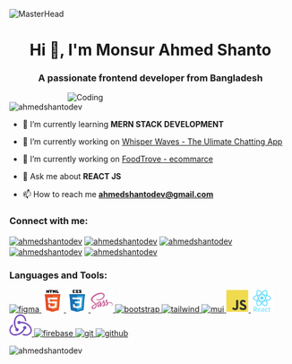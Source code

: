 ![MasterHead](https://user-images.githubusercontent.com/80781196/190216139-7697aa5a-c9a0-4bd6-80bf-3aca76a2e1c8.gif)
<h1 align="center">Hi 👋, I'm Monsur Ahmed Shanto</h1>
<h3 align="center">A passionate frontend developer from Bangladesh</h3>
<img align="right" alt="Coding" width="400" src="https://cdn.dribbble.com/users/1162077/screenshots/3848914/media/7ed7d5ca074b48b328150e5a231e8d1f.gif">

<p align="left"> <img src="https://komarev.com/ghpvc/?username=ahmedshantodev&label=Profile%20views&color=0e75b6&style=flat" alt="ahmedshantodev" /> </p>

- 🌱 I’m currently learning **MERN STACK DEVELOPMENT**
  
- 🔭 I’m currently working on [Whisper Waves - The Ulimate Chatting App](https://whisper-waves-chatting-app.vercel.app/)
  
- 🔭 I’m currently working on [FoodTrove - ecommarce](https://foodtrove-ecommarce.vercel.app/)

- 💬 Ask me about **REACT JS**

- 📫 How to reach me **ahmedshantodev@gmail.com**

<h3 align="left">Connect with me:</h3>
<p align="left">
<a href="https://dev.to/ahmedshantodev" target="blank"><img align="center" src="https://iconape.com/wp-content/png_logo_vector/dev.png" alt="ahmedshantodev" height="30" width="40" /></a>
<a href="https://twitter.com/ahmedshantodev" target="blank"><img align="center" src="https://raw.githubusercontent.com/rahuldkjain/github-profile-readme-generator/master/src/images/icons/Social/twitter.svg" alt="ahmedshantodev" height="30" width="40" /></a>
<a href="https://linkedin.com/in/ahmedshantodev" target="blank"><img align="center" src="https://raw.githubusercontent.com/rahuldkjain/github-profile-readme-generator/master/src/images/icons/Social/linked-in-alt.svg" alt="ahmedshantodev" height="30" width="40" /></a>
<a href="https://fb.com/ahmedshantodev" target="blank"><img align="center" src="https://raw.githubusercontent.com/rahuldkjain/github-profile-readme-generator/master/src/images/icons/Social/facebook.svg" alt="ahmedshantodev" height="30" width="40" /></a>
<a href="https://instagram.com/ahmedshantodev" target="blank"><img align="center" src="https://raw.githubusercontent.com/rahuldkjain/github-profile-readme-generator/master/src/images/icons/Social/instagram.svg" alt="ahmedshantodev" height="30" width="40" /></a>
</p>

<h3 align="left">Languages and Tools:</h3>
<p align="left">
  <a href="https://www.figma.com/" target="_blank" rel="noreferrer"> <img src="https://www.vectorlogo.zone/logos/figma/figma-icon.svg" alt="figma" width="40" height="40"/> </a>
  <a href="https://www.w3.org/html/" target="_blank" rel="noreferrer"> <img src="https://raw.githubusercontent.com/devicons/devicon/master/icons/html5/html5-original-wordmark.svg" alt="html5" width="40" 
  height="40"/> </a>
  <a href="https://www.w3schools.com/css/" target="_blank" rel="noreferrer"> <img src="https://raw.githubusercontent.com/devicons/devicon/master/icons/css3/css3-original-wordmark.svg" alt="css3" width="40" 
  height="40"/> </a>
  <a href="https://sass-lang.com" target="_blank" rel="noreferrer"> <img src="https://raw.githubusercontent.com/devicons/devicon/master/icons/sass/sass-original.svg" alt="sass" width="40" height="40"/> </a>
  <a href="https://getbootstrap.com" target="_blank" rel="noreferrer"> <img src="https://encrypted-tbn0.gstatic.com/images?q=tbn:ANd9GcSUFpc2ya5ZYokCv8c6flATAz0keFNLkne2Xw9UB4h_NNqmQ0oVU6PCsR0vHlR0NbM_v1E&usqp=CAU" alt="bootstrap" width="40" 
  height="40"/> </a>
  <a href="https://tailwindcss.com/" target="_blank" rel="noreferrer"> <img src="https://www.vectorlogo.zone/logos/tailwindcss/tailwindcss-icon.svg" alt="tailwind" width="40" height="40"/> </a>
  <a href="https://mui.com/" target="_blank" rel="noreferrer"> <img src="https://mui.com/static/logo.png" alt="mui" width="40" height="40"/> </a>
  <a href="https://developer.mozilla.org/en-US/docs/Web/JavaScript" target="_blank" rel="noreferrer"> <img src="https://raw.githubusercontent.com/devicons/devicon/master/icons/javascript/javascript-original.svg" 
  alt="javascript" width="40" height="40"/> </a>
  <a href="https://reactjs.org/" target="_blank" rel="noreferrer"> <img src="https://raw.githubusercontent.com/devicons/devicon/master/icons/react/react-original-wordmark.svg" alt="react" width="40" height="40"/> 
  </a>
  <a href="https://redux.js.org" target="_blank" rel="noreferrer"> <img src="https://raw.githubusercontent.com/devicons/devicon/master/icons/redux/redux-original.svg" alt="redux" width="40" height="40"/> </a>
  <a href="https://firebase.google.com/" target="_blank" rel="noreferrer"> <img src="https://www.vectorlogo.zone/logos/firebase/firebase-icon.svg" alt="firebase" width="40" height="40"/> </a>
  <a href="https://git-scm.com/" target="_blank" rel="noreferrer"> <img src="https://www.vectorlogo.zone/logos/git-scm/git-scm-icon.svg" alt="git" width="40" height="40"/> </a>
  <a href="https://github.com/" target="_blank" rel="noreferrer"> <img src="https://cdn.jim-nielsen.com/macos/128/github-desktop-2021-05-20.png" alt="github" width="40" height="40"/> </a>
</p>
<p>
  <img align="left" src="https://github-readme-stats.vercel.app/api/top-langs?username=ahmedshantodev&show_icons=true&locale=en&layout=compact" alt="ahmedshantodev" />
</p>
